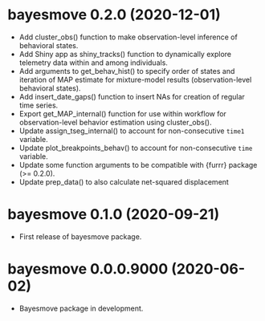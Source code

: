 # bayesmove 0.2.0 (2020-12-01)

* Add cluster_obs() function to make observation-level inference of behavioral states.
* Add Shiny app as shiny_tracks() function to dynamically explore telemetry data within and among individuals.
* Add arguments to get_behav_hist() to specify order of states and iteration of MAP estimate for mixture-model results (observation-level behavioral states).
* Add insert_date_gaps() function to insert NAs for creation of regular time series.
* Export get_MAP_internal() function for use within workflow for observation-level behavior estimation using cluster_obs().
* Update assign_tseg_internal() to account for non-consecutive `time1` variable.
* Update plot_breakpoints_behav() to account for non-consecutive `time` variable.
* Update some function arguments to be compatible with {furrr} package (>= 0.2.0).
* Update prep_data() to also calculate net-squared displacement


# bayesmove 0.1.0 (2020-09-21)

* First release of bayesmove package.


# bayesmove 0.0.0.9000 (2020-06-02)

* Bayesmove package in development.
